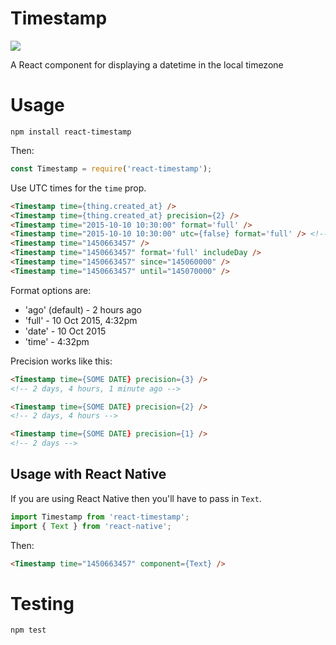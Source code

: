 # Timestamp

![](https://codeship.com/projects/7a8c81a0-6225-0134-3d52-0627957cda96/status?branch=master)

A React component for displaying a datetime in the local timezone


# Usage

`npm install react-timestamp`

Then:

```javascript
const Timestamp = require('react-timestamp');
```

Use UTC times for the `time` prop.

```html
<Timestamp time={thing.created_at} />
<Timestamp time={thing.created_at} precision={2} />
<Timestamp time="2015-10-10 10:30:00" format='full' />
<Timestamp time="2015-10-10 10:30:00" utc={false} format='full' /> <!-- Don't convert the timestamp to local time -->
<Timestamp time="1450663457" />
<Timestamp time="1450663457" format='full' includeDay />
<Timestamp time="1450663457" since="145060000" />
<Timestamp time="1450663457" until="145070000" />
```

Format options are:

 * 'ago' (default) - 2 hours ago
 * 'full' - 10 Oct 2015, 4:32pm
 * 'date' - 10 Oct 2015
 * 'time' - 4:32pm

Precision works like this:

```html
<Timestamp time={SOME DATE} precision={3} />
<!-- 2 days, 4 hours, 1 minute ago -->

<Timestamp time={SOME DATE} precision={2} />
<!-- 2 days, 4 hours -->

<Timestamp time={SOME DATE} precision={1} />
<!-- 2 days -->
```


## Usage with React Native

If you are using React Native then you'll have to pass in `Text`.

```javascript
import Timestamp from 'react-timestamp';
import { Text } from 'react-native';
```

Then:

```html
<Timestamp time="1450663457" component={Text} />
```

# Testing

`npm test`

